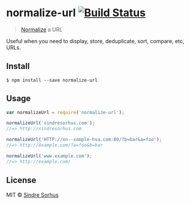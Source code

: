 # normalize-url [![Build Status](https://travis-ci.org/sindresorhus/normalize-url.svg?branch=master)](https://travis-ci.org/sindresorhus/normalize-url)

> [Normalize](http://en.wikipedia.org/wiki/URL_normalization) a URL

Useful when you need to display, store, deduplicate, sort, compare, etc, URLs.


## Install

```
$ npm install --save normalize-url
```


## Usage

```js
var normalizeUrl = require('normalize-url');

normalizeUrl('sindresorhus.com');
//=> http://sindresorhus.com

normalizeUrl('HTTP://xn--xample-hva.com:80/?b=bar&a=foo');
//=> http://êxample.com/?a=foo&b=bar

normalizeUrl('www.example.com');
//=> http://example.com/
```


## License

MIT © [Sindre Sorhus](http://sindresorhus.com)
